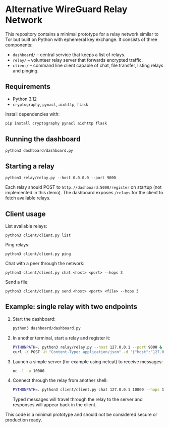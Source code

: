# Alternative WireGuard Relay Network

This repository contains a minimal prototype for a relay network similar to Tor but built on Python with ephemeral key exchange. It consists of three components:

- `dashboard/` – central service that keeps a list of relays.
- `relay/` – volunteer relay server that forwards encrypted traffic.
- `client/` – command line client capable of chat, file transfer, listing relays and pinging.

## Requirements

- Python 3.12
- `cryptography`, `pynacl`, `aiohttp`, `flask`

Install dependencies with:

```bash
pip install cryptography pynacl aiohttp flask
```

## Running the dashboard

```
python3 dashboard/dashboard.py
```

## Starting a relay

```
python3 relay/relay.py --host 0.0.0.0 --port 9000
```

Each relay should POST to `http://dashboard:5000/register` on startup (not implemented in this demo). The dashboard exposes `/relays` for the client to fetch available relays.

## Client usage

List available relays:

```
python3 client/client.py list
```

Ping relays:

```
python3 client/client.py ping
```

Chat with a peer through the network:

```
python3 client/client.py chat <host> <port> --hops 3
```

Send a file:

```
python3 client/client.py send <host> <port> <file> --hops 3
```

## Example: single relay with two endpoints

1. Start the dashboard:
   ```bash
   python3 dashboard/dashboard.py
   ```
2. In another terminal, start a relay and register it:
   ```bash
   PYTHONPATH=. python3 relay/relay.py --host 127.0.0.1 --port 9000 &
   curl -X POST -H "Content-Type: application/json" -d '{"host":"127.0.0.1","port":9000}' http://127.0.0.1:5000/register
   ```
3. Launch a simple server (for example using netcat) to receive messages:
   ```bash
   nc -l -p 10000
   ```
4. Connect through the relay from another shell:
   ```bash
   PYTHONPATH=. python3 client/client.py chat 127.0.0.1 10000 --hops 1
   ```
   Typed messages will travel through the relay to the server and responses will appear back in the client.

This code is a minimal prototype and should not be considered secure or production ready.
